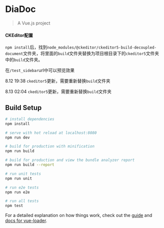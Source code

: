 # DiaDoc

> A Vue.js project

#### CKEditor配置

`npm install`后，找到`node_modules/@ckeditor/ckeditor5-build-decoupled-document`文件夹，将里面的`build`文件夹替换为项目根目录下的`ckeditor5`文件夹中的`build`文件夹。

在`/test_sidebar`url中可以预览效果

8.12 19:38 `ckeditor5`更新，需要重新替换`build`文件夹

8.13 02:04 `ckeditor5`更新，需要重新替换`build`文件夹

## Build Setup

``` bash
# install dependencies
npm install

# serve with hot reload at localhost:8080
npm run dev

# build for production with minification
npm run build

# build for production and view the bundle analyzer report
npm run build --report

# run unit tests
npm run unit

# run e2e tests
npm run e2e

# run all tests
npm test
```

For a detailed explanation on how things work, check out the [guide](http://vuejs-templates.github.io/webpack/) and [docs for vue-loader](http://vuejs.github.io/vue-loader).

